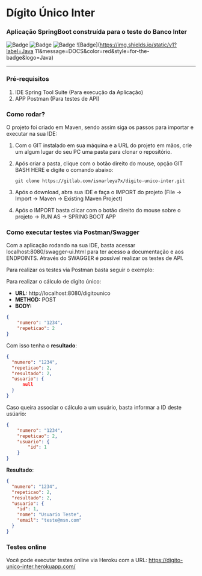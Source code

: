# Dígito Único Inter

### Aplicação SpringBoot construída para o teste do Banco Inter

![Badge](https://img.shields.io/static/v1?label=Springboot&message=Framework&color=green&style=for-the-badge&logo=Spring) ![Badge](https://img.shields.io/static/v1?label=Postman&message=RestAPI&color=orange&style=for-the-badge&logo=Postman) ![Badge](https://img.shields.io/static/v1?label=Swagger&message=DOCS&color=green&style=for-the-badge&logo=Swagger) ![Badge](https://img.shields.io/static/v1?label=Java 11&message=DOCS&color=red&style=for-the-badge&logo=Java)

___

### Pré-requisitos

1. IDE Spring Tool Suite (Para execução da Aplicação)
2. APP Postman (Para testes de API)

### Como rodar?

O projeto foi criado em Maven, sendo assim siga os passos para importar e executar na sua IDE:

1. Com o GIT instalado em sua máquina e a URL do projeto em mãos, crie um algum lugar do seu PC uma pasta para clonar o repositório.
2. Após criar a pasta, clique com o botão direito do mouse, opção GIT BASH HERE e digite o comando abaixo:

    ```git clone https://gitlab.com/ismarleya7x/digito-unico-inter.git```
3. Após o download, abra sua IDE e faça o IMPORT do projeto (File -> Import -> Maven -> Existing Maven Project)
4. Após o IMPORT basta clicar com o botão direito do mouse sobre o projeto -> RUN AS -> SPRING BOOT APP

### Como executar testes via Postman/Swagger

Com a aplicação rodando na sua IDE, basta acessar localhost:8080/swagger-ui.html para ter acesso a documentação e aos ENDPOINTS. Através do SWAGGER é possível realizar os testes de API.

Para realizar os testes via Postman basta seguir o exemplo:

Para realizar o cálculo de dígito único:

- **URL:** http://localhost:8080/digitounico
- **METHOD:** POST
- **BODY:** 
```json
{
    "numero": "1234",
    "repeticao": 2
}
```

Com isso tenha o **resultado**:
```json
{
  "numero": "1234",
  "repeticao": 2,
  "resultado": 2,
  "usuario": {
      null
  }
}
```

Caso queira associar o cálculo a um usuário, basta informar a ID deste usúario:
```json
{
    "numero": "1234",
    "repeticao": 2,
    "usuario": {
        "id": 1
    }
}
```

**Resultado**:
```json
{
  "numero": "1234",
  "repeticao": 2,
  "resultado": 2,
  "usuario": {
    "id": 1,
    "nome": "Usuario Teste",
    "email": "teste@msn.com"
  }
}
```

### Testes online

Você pode executar testes online via Heroku com a URL: https://digito-unico-inter.herokuapp.com/
